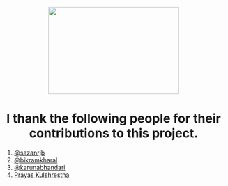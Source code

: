 <p align="center">
<img src="https://github.com/baibhavanand/fbuid/blob/main/images/Thank%20you.png" width="300" height="200"><br></p>

<h1 align="center"> I thank the following people for their contributions to this project.</h1>

1. [@sazanrjb](https://github.com/sazanrjb)
2. [@bikramkharal](https://github.com/bikramkharal)
3. [@karunabhandari](https://github.com/karunabhandari)
4. [Prayas Kulshrestha](https://github.com/prayas1337)



